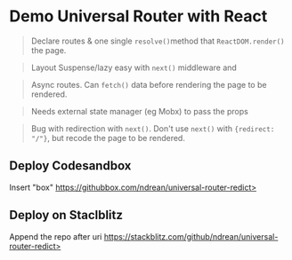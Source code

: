 # Demo Universal Router with React

> Declare routes & one single `resolve()`method that `ReactDOM.render()` the page.

> Layout Suspense/lazy easy with `next()` middleware and

> Async routes. Can `fetch()` data before rendering the page to be rendered.

> Needs external state manager (eg Mobx) to pass the props

> Bug with redirection with `next()`. Don't use `next()` with `{redirect: "/"}`, but recode the page to be rendered.

## Deploy Codesandbox

Insert "box"
https://githubbox.com/ndrean/universal-router-redict>

## Deploy on Staclblitz

Append the repo after uri
https://stackblitz.com/github/ndrean/universal-router-redict>
